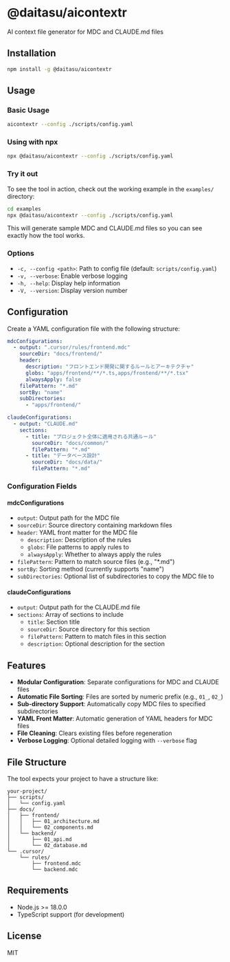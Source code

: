 # @daitasu/aicontextr

AI context file generator for MDC and CLAUDE.md files

## Installation

```bash
npm install -g @daitasu/aicontextr
```

## Usage

### Basic Usage

```bash
aicontextr --config ./scripts/config.yaml
```

### Using with npx

```bash
npx @daitasu/aicontextr --config ./scripts/config.yaml
```

### Try it out

To see the tool in action, check out the working example in the `examples/` directory:

```bash
cd examples
npx @daitasu/aicontextr --config ./scripts/config.yaml
```

This will generate sample MDC and CLAUDE.md files so you can see exactly how the tool works.

### Options

- `-c, --config <path>`: Path to config file (default: `scripts/config.yaml`)
- `-v, --verbose`: Enable verbose logging
- `-h, --help`: Display help information
- `-V, --version`: Display version number

## Configuration

Create a YAML configuration file with the following structure:

```yaml
mdcConfigurations:
  - output: ".cursor/rules/frontend.mdc"
    sourceDir: "docs/frontend/"
    header:
      description: "フロントエンド開発に関するルールとアーキテクチャ"
      globs: "apps/frontend/**/*.ts,apps/frontend/**/*.tsx"
      alwaysApply: false
    filePattern: "*.md"
    sortBy: "name"
    subDirectories:
      - "apps/frontend/"

claudeConfigurations:
  - output: "CLAUDE.md"
    sections:
      - title: "プロジェクト全体に適用される共通ルール"
        sourceDir: "docs/common/"
        filePattern: "*.md"
      - title: "データベース設計"
        sourceDir: "docs/data/"
        filePattern: "*.md"
```

### Configuration Fields

#### mdcConfigurations

- `output`: Output path for the MDC file
- `sourceDir`: Source directory containing markdown files
- `header`: YAML front matter for the MDC file
  - `description`: Description of the rules
  - `globs`: File patterns to apply rules to
  - `alwaysApply`: Whether to always apply the rules
- `filePattern`: Pattern to match source files (e.g., "*.md")
- `sortBy`: Sorting method (currently supports "name")
- `subDirectories`: Optional list of subdirectories to copy the MDC file to

#### claudeConfigurations

- `output`: Output path for the CLAUDE.md file
- `sections`: Array of sections to include
  - `title`: Section title
  - `sourceDir`: Source directory for this section
  - `filePattern`: Pattern to match files in this section
  - `description`: Optional description for the section

## Features

- **Modular Configuration**: Separate configurations for MDC and CLAUDE files
- **Automatic File Sorting**: Files are sorted by numeric prefix (e.g., `01_`, `02_`)
- **Sub-directory Support**: Automatically copy MDC files to specified subdirectories
- **YAML Front Matter**: Automatic generation of YAML headers for MDC files
- **File Cleaning**: Clears existing files before regeneration
- **Verbose Logging**: Optional detailed logging with `--verbose` flag

## File Structure

The tool expects your project to have a structure like:

```
your-project/
├── scripts/
│   └── config.yaml
├── docs/
│   ├── frontend/
│   │   ├── 01_architecture.md
│   │   └── 02_components.md
│   └── backend/
│       ├── 01_api.md
│       └── 02_database.md
└── .cursor/
    └── rules/
        ├── frontend.mdc
        └── backend.mdc
```

## Requirements

- Node.js >= 18.0.0
- TypeScript support (for development)

## License

MIT